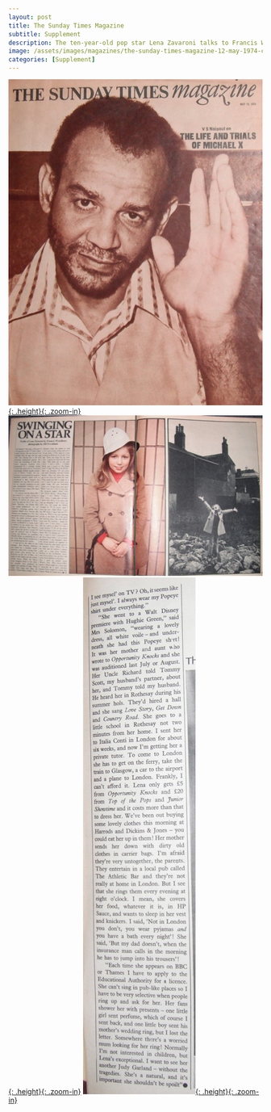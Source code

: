 ```yaml
---
layout: post
title: The Sunday Times Magazine
subtitle: Supplement
description: The ten-year-old pop star Lena Zavaroni talks to Francis Wyndham.
image: /assets/images/magazines/the-sunday-times-magazine-12-may-1974-cover.jpg
categories: [Supplement]
---
```


[![](/assets/images/magazines/the-sunday-times-magazine-12-may-1974-cover.jpg){: .height}{: .zoom-in}](/assets/images/magazines/the-sunday-times-magazine-12-may-1974-cover.jpg)
[![](/assets/images/magazines/the-sunday-times-magazine-12-may-1974-inside-1.jpg){: .height}{: .zoom-in}](/assets/images/magazines/the-sunday-times-magazine-12-may-1974-inside-1.jpg)
[![](/assets/images/magazines/the-sunday-times-magazine-12-may-1974-inside-2.jpg){: .height}{: .zoom-in}](/assets/images/magazines/the-sunday-times-magazine-12-may-1974-inside-2.jpg)

<style>
.height {width:auto; height:283.15px;}
</style>

